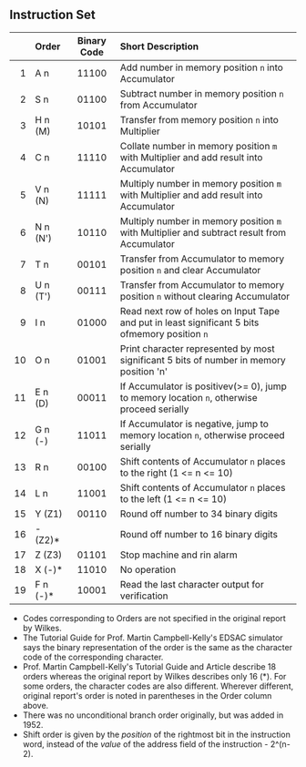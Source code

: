 ## Instruction Set

|    |  Order   | Binary Code   | Short Description |
|---:|:---------|:-------------:|:------------------|
|  1 | A n      |     11100     | Add number in memory position `n` into Accumulator
|  2 | S n      |     01100     | Subtract number in memory position `n` from Accumulator
|  3 | H n (M)  |     10101     | Transfer from memory position `n` into Multiplier
|  4 | C n      |     11110     | Collate number in memory position `m` with Multiplier and add result into Accumulator
|  5 | V n (N)  |     11111     | Multiply number in memory position `m` with Multiplier and add result into Accumulator
|  6 | N n (N') |     10110     | Multiply number in memory position `m` with Multiplier and subtract result from Accumulator
|  7 | T n      |     00101     | Transfer from Accumulator to memory position `n` and clear Accumulator
|  8 | U n (T') |     00111     | Transfer from Accumulator to memory position `n` without clearing Accumulator
|  9 | I n      |     01000     | Read next row of holes on Input Tape and put in least significant 5 bits ofmemory position `n`
| 10 | O n      |     01001     | Print character represented by most significant 5 bits of number in memory position 'n'
| 11 | E n (D)  |     00011     | If Accumulator is positivev(>= 0), jump to memory location `n`, otherwise proceed serially
| 12 | G n (-)  |     11011     | If Accumulator is negative, jump to memory location `n`, otherwise proceed serially
| 13 | R n      |     00100     | Shift contents of Accumulator `n` places to the right (1 <= n <= 10)
| 14 | L n      |     11001     | Shift contents of Accumulator `n` places to the left (1 <= n <= 10)
| 15 | Y (Z1)   |     00110     | Round off number to 34 binary digits
| 16 | - (Z2)*  |               | Round off number to 16 binary digits
| 17 | Z (Z3)   |     01101     | Stop machine and rin alarm
| 18 | X (-)*   |     11010     | No operation
| 19 | F n (-)* |     10001     | Read the last character output for verification

- Codes corresponding to Orders are not specified in the original report by Wilkes.
- The Tutorial Guide for Prof. Martin Campbell-Kelly's EDSAC simulator says the binary representation of the order is the same as the character code of the corresponding character.
- Prof. Martin Campbell-Kelly's Tutorial Guide and Article describe 18 orders whereas the original report by Wilkes describes only 16 (*). For some orders, the character codes are also different. Wherever different, original report's order is noted in parentheses in the Order column above.
- There was no unconditional branch order originally, but was added in 1952.
- Shift order is given by the *position* of the rightmost bit in the instruction word, instead of the *value* of the address field of the instruction - 2^(n-2).
